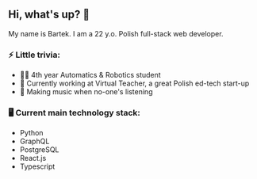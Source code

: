 ## Hi, what's up? 👋

My name is Bartek. I am a 22 y.o. Polish full-stack web developer.

### ⚡ Little trivia:
- 👨‍🎓 4th year Automatics & Robotics student
- 💼 Currently working at Virtual Teacher, a great Polish ed-tech start-up
- 🎵 Making music when no-one's listening

### 🖥️ Current main technology stack:
- Python
- GraphQL
- PostgreSQL
- React.js
- Typescript

<!--
**bwrobel99/bwrobel99** is a ✨ _special_ ✨ repository because its `README.md` (this file) appears on your GitHub profile.

Here are some ideas to get you started:

- 🔭 I’m currently working on ...
- 🌱 I’m currently learning ...
- 👯 I’m looking to collaborate on ...
- 🤔 I’m looking for help with ...
- 💬 Ask me about ...
- 📫 How to reach me: ...
- 😄 Pronouns: ...
- ⚡ Fun fact: ...
-->
